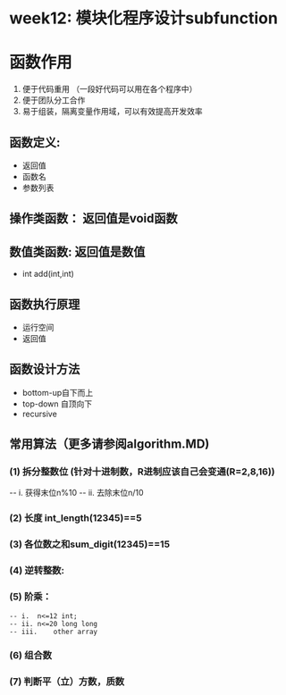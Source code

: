 # week12: 模块化程序设计subfunction
# 函数作用
1. 便于代码重用 （一段好代码可以用在各个程序中）
2. 便于团队分工合作 
3. 易于组装，隔离变量作用域，可以有效提高开发效率

## 函数定义: 
- 返回值
- 函数名
- 参数列表

## 操作类函数： 返回值是void函数

## 数值类函数: 返回值是数值
- int add(int,int)

## 函数执行原理
- 运行空间
- 返回值

## 函数设计方法
- bottom-up自下而上
- top-down 自顶向下
- recursive 

## 常用算法（更多请参阅algorithm.MD)
### (1) 拆分整数位 (针对十进制数，R进制应该自己会变通(R=2,8,16))
-- i.  获得末位n%10
-- ii. 去除末位n/10
### (2) 长度  int_length(12345)==5
### (3) 各位数之和sum_digit(12345)==15
### (4) 逆转整数:
### (5) 阶乘：
```
-- i.  n<=12 int;
-- ii. n<=20 long long
-- iii.    other array
```
### (6) 组合数
### (7) 判断平（立）方数，质数







